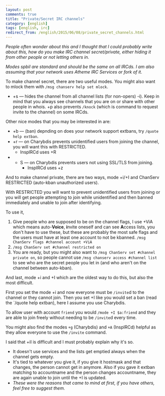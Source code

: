 ```yaml
---
layout: post
comments: true
title: "Private/Secret IRC channels"
category: [english]
tags: [english, irc]
redirect_from: /english/2015/06/08/private_secret_channels.html
---
```


_People often wonder about this and I thought that I could probably write
about this, how do you make IRC channel secret/private, either hiding it
from other people or not letting others in._

_Modes spbiI are standard and should be the same on all IRCds. I am also
assuming that your network uses Atheme IRC Services or fork of it._

To make channel secret, there are two useful modes. You might also want to
mlock them with `/msg chanserv help set mlock`.

- +s — hides the channel from all channel lists (for non-opers)
  -i). Keep in mind that you always see channels that you are on or share
  with other people in whois. +p also prevents `/knock` (which is command
  to request invite to the channel) on some IRCds.

Other nice modes that you may be interested in are:

- +b — (ban) depnding on does your network support extbans, try
  `/quote help extban`.
- +r — on Charybdis prevents unidentified users from joining the channel,
  you will want this with RESTRICTED.
  - InspIRCd uses +R
- - S — on Charybdis prevents users not using SSL/TLS from joining.
    - InspIRCd uses +z

And to make channel private, there are two ways, mode +i/+I and ChanServ
RESTRICTED (auto-kban unauthorized users).

With RESTRICTED you will want to prevent unidentified users from joining
or you will get people attempting to join while unidentified and then
banned immediately and unable to join after identifying.

To use it,

1. Give people who are supposed to be on the channel flags, I use +ViA
   which means auto-**Voice**, **i**nvite oneself and can see **A**ccess
   lists, you don't have to use these, but these are probably the most
   safe flags and the users must have at least one account to not be
   kbanned. `/msg ChanServ flags #channel account +ViA`
2. `/msg ChanServ set #channel restricted on`
3. You are ready, but you might also want to
   `/msg ChanServ set #channel private on`, so people cannot use
   `/msg chanserv access #channel list` to see who are the secret people
   you let in (and who aren't on the channel between auto-kban).

And last, mode +i and +I which are the oldest way to do this, but also the
most difficult.

First you set the mode +i and now everyone must be `/invite`d to the
channel or they cannot join. Then you set +I like you would set a ban
(read the `/quote help extban), here I assume you use Charybdis.

To allow user with account `friend` you would `/mode +I $a:friend` and
they are able to join freely without needing to be `/invite`d every time.

You might also find the modes `+g` (Charybdis) and `+A` (InspIRCd) helpful
as they allow everyone to use the `/invite` command.

I said that +iI is difficult and I must probably explain why it's so.

- It doesn't use services and the lists get emptied always when the channel
  gets empty.
- It's tied to whatever you give it, if you give it hostmask and that
  changes, the person cannot get in anymore. Also if you gave it extban
  matching to accountname and the person changes accountname, they are
  again unable to join until the +I is updated.
- _These were the reasons that came to mind at first, if you have others,
  feel free to suggest them._
